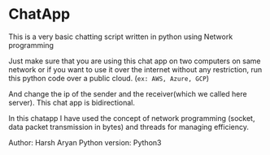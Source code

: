 # ChatApp
This is a very basic chatting script written in python using Network programming

Just make sure that you are using this chat app on two computers on same network or if you want to use it over the internet without any restriction, 
run this python code over a public cloud. (`ex: AWS, Azure, GCP`)

And change the ip of the sender and the receiver(which we called here server).
This chat app is bidirectional.

In this chatapp I have used the concept of network programming (socket, data packet transmission in bytes) and threads for managing efficiency.

Author: Harsh Aryan
Python version: Python3

